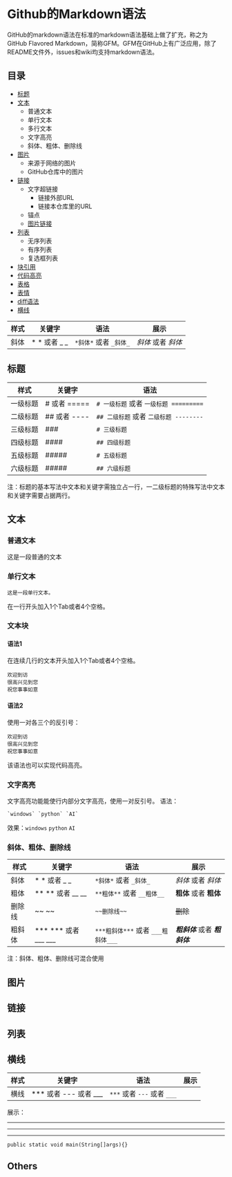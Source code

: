 
# Github的Markdown语法
GitHub的markdown语法在标准的markdown语法基础上做了扩充，称之为GitHub Flavored Markdown，简称GFM。GFM在GitHub上有广泛应用，除了README文件外，issues和wiki均支持markdown语法。
## 目录
* [标题](#标题)
* [文本](#文本)
    * 普通文本
    * 单行文本
    * 多行文本
    * 文字高亮
    * 斜体、粗体、删除线
* [图片](#图片)
    * 来源于网络的图片
    * GitHub仓库中的图片
* [链接](#链接) 
    * 文字超链接
        *  链接外部URL
        *  链接本仓库里的URL
    *  锚点
    * [图片链接](#图片链接)
* [列表](#列表)
    * 无序列表
    * 有序列表
    * 复选框列表
* [块引用](#块引用)
* [代码高亮](#代码高亮)
* [表格](#表格) 
* [表情](#表情)
* [diff语法](#diff语法)
* [横线](#横线)


|样式|关键字|语法|展示|
|----|----|----|----|
|斜体| * * 或者 _ _ |`*斜体*` 或者 `_斜体_`|*斜体* 或者 _斜体_|

## 标题

|样式|关键字|语法|
|----|----|----|
|一级标题| # 或者 ===== |`# 一级标题` 或者 `一级标题 =========`|
|二级标题| ## 或者 ---- |`## 二级标题` 或者 `二级标题 --------`|
|三级标题|###|`# 三级标题`|
|四级标题|####|`## 四级标题`|
|五级标题|#####|`# 五级标题`|
|六级标题|#####|`## 六级标题`|

注：标题的基本写法中文本和关键字需独立占一行，一二级标题的特殊写法中文本和关键字需要占据两行。

## 文本

### 普通文本
这是一段普通的文本

### 单行文本
    这是一段单行文本。
在一行开头加入1个Tab或者4个空格。

### 文本块
#### 语法1
在连续几行的文本开头加入1个Tab或者4个空格。

    欢迎到访
    很高兴见到您
    祝您事事如意
#### 语法2
使用一对各三个的反引号：
```
欢迎到访
很高兴见到您
祝您事事如意
```
该语法也可以实现代码高亮。

### 文字高亮
文字高亮功能能使行内部分文字高亮，使用一对反引号。
语法：
```
`windows` `python` `AI` 
```
效果：`windows` `python` `AI`

### 斜体、粗体、删除线

|样式|关键字|语法|展示|
|----|----|----|----|
|斜体| * * 或者 _ _ |`*斜体*` 或者 `_斜体_`|*斜体* 或者 _斜体_|
|粗体| ** ** 或者 __ __ |`**粗体**` 或者 `__粗体__`| **粗体** 或者 __粗体__ |
|删除线| ~~ ~~ |`~~删除线~~`| ~~删除~~ |
|粗斜体| *** *** 或者 ___ ___ |`***粗斜体***` 或者 `___粗斜体___`|***粗斜体*** 或者 ___粗斜体___|

注：斜体、粗体、删除线可混合使用



## 图片

## 链接

## 列表




## 横线
|样式|关键字|语法|展示|
|----|----|----|----|
|横线| *** 或者 --- 或者 ___ | `***` 或者 `---` 或者 `___`|

展示：

***
---
___

```
public static void main(String[]args){} 
```

## Others
